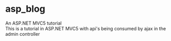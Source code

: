 # asp_blog
An ASP.NET MVC5 tutorial<br>
This is a tutorial in ASP.NET MVC5 with api's being consumed by ajax in the admin controller
